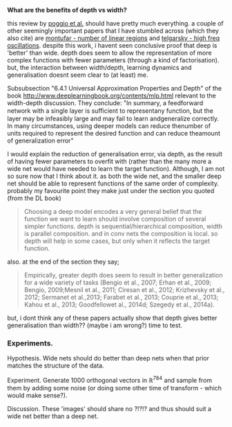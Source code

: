 __What are the benefits of depth vs width?__

this review by [poggio et al.](https://arxiv.org/abs/1611.00740) should have pretty much everything. a couple of other seemingly important papers that I have stumbled across (which they also cite) are [montufar - number of linear regions](https://arxiv.org/abs/1402.1869) and [telgarsky - high freq oscillations](https://arxiv.org/pdf/1602.04485.pdf).
despite this work, i havent seen conclusive proof that deep is 'better' than wide. depth does seem to allow the representation of more complex functions with fewer parameters (through a kind of factorisation). but, the interaction between width/depth, learning dynamics and generalisation doesnt seem clear to (at least) me.

Subsubsection "6.4.1 Universal Approximation Properties and Depth" of the book http://www.deeplearningbook.org/contents/mlp.html relevant to the width-depth discussion.
They conclude:
"In summary, a feedforward network with a single layer is suﬃcient to representany function, but the layer may be infeasibly large and may fail to learn andgeneralize correctly. In many circumstances, using deeper models can reduce thenumber of units required to represent the desired function and can reduce theamount of generalization error"


I would explain the reduction of generalisation error, via depth, as the result of having fewer parameters to overfit with (rather than the many more a wide net would have needed to learn the target function).
Although, I am not so sure now that I think about it. as both the wide net, and the smaller deep net should be able to represent functions of the same order of complexity.
probably my favourite point they make just under the section you quoted (from the DL book)
> Choosing a deep model encodes a very general belief that the function we want to learn should involve composition of several simpler functions.
depth is sequential/hierarchical composition, width is parallel composition. and in conv nets the composition is local. so depth will help in some cases, but only when it reflects the target function.

also. at the end of the section they say;
>Empirically, greater depth does seem to result in better generalization for a wide variety of tasks (Bengio et al., 2007; Erhan et al., 2009; Bengio, 2009;Mesnil et al., 2011; Ciresan et al., 2012; Krizhevsky et al., 2012; Sermanet et al.,2013; Farabet et al., 2013; Couprie et al., 2013; Kahou et al., 2013; Goodfellowet al., 2014d; Szegedy et al., 2014a).

but, i dont think any of these papers actually show that depth gives better generalisation than width?? (maybe i am wrong?)
time to test.


### Experiments.

Hypothesis. Wide nets should do better than deep nets when that prior matches the structure of the data.

Experiment. Generate 1000 orthogonal vectors in $\mathbb R^{784}$ and sample from them by adding some noise (or doing some other time of transform - which would make sense?).

Discussion. These 'images' should share no ?!?!? and thus should suit a wide net better than a deep net.
